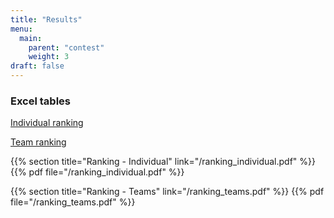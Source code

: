 ```yaml
---
title: "Results"
menu:
  main:
    parent: "contest"
    weight: 3
draft: false
---
```


### Excel tables

[Individual ranking](/ranking_individual.xlsx)

[Team ranking](/ranking_teams.xlsx)

{{% section title="Ranking - Individual" link="/ranking_individual.pdf" %}}
{{% pdf file="/ranking_individual.pdf" %}}

{{% section title="Ranking - Teams" link="/ranking_teams.pdf" %}}
{{% pdf file="/ranking_teams.pdf" %}}
